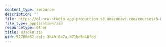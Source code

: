 ```yaml
---
content_type: resource
description: ''
file: https://ol-ocw-studio-app-production.s3.amazonaws.com/courses/6-837-computer-graphics-fall-2012/52780d52ec1e3b496a7ab71bd6b48fed_a3soln.zip
file_type: application/zip
resourcetype: Other
title: a3soln.zip
uid: 52780d52-ec1e-3b49-6a7a-b71bd6b48fed
---
```


